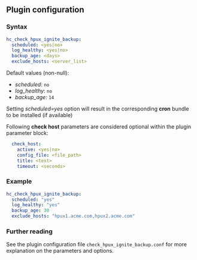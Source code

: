 ## Plugin configuration

### Syntax

```yaml
hc_check_hpux_ignite_backup:
  scheduled: <yes|no>
  log_healthy: <yes|no>
  backup_age: <days>
  exclude_hosts: <server_list>
```

Default values (non-null):
* *scheduled*: `no`
* *log_healthy*: `no`
* *backup_age:* `14`

Setting *scheduled=yes* option will result in the corresponding **cron** bundle to be installed (if available)

Following **check host** parameters are considered optional within the plugin parameter block:

```yaml
  check_host:
    active: <yes|no>
    config_file: <file_path>
    title: <text>
    timeout: <seconds>
```

### Example

```yaml
hc_check_hpux_ignite_backup:
  scheduled: "yes"    
  log_healthy: "yes"
  backup_age: 30
  exclude_hosts: "hpux1.acme.com,hpux2.acme.com"
```

### Further reading

See the plugin configuration file `check_hpux_ignite_backup.conf` for more explanation on the parameters and options.
